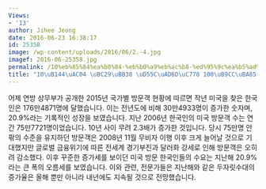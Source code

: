 ```yaml
---
Views:
- '13'
author: Jihee Jeong
date: 2016-06-23 16:38:17
id: 25358
image: /wp-content/uploads/2016/06/2.-4.jpg
imagef: 2016-06-25358.jpg
permalink: /10%eb%85%84%ea%b0%84-%eb%b0%a9%eb%ac%b8-%ed%95%9c%ea%b5%ad%ec%9d%b8-100%eb%a7%8c%eb%aa%85-%eb%8a%98%ec%96%b4/
title: "10\uB144\uAC04 \uBC29\uBB38 \uD55C\uAD6D\uC778 100\uB9CC\uBA85 \uB298\uC5B4"
---
```


어제 연방 상무부가 공개한 2015년 국가별 방문객 현황에 따르면 작년 미국을 찾은 한국인은 176만4871명에 달했습니다. 이는 전년도에 비해 30만4933명이 증가한 숫자며, 20.9%라는 기록적인 성장을 보였습니다. 지난 2006년 한국인의 미국 방문객 수는 연간 75만7721명이었습니다. 10년 사이 무려 2.3배가 증가한 것입니다. 당시 75만명 안팎의 수준을 유지하던 방문객은 2008년 11월 무비자 이행 이후 크게 늘어날 것으로 기대했지만 글로벌 금융위기에 따른 전세계 경기부진과 달러화 강세로 인해 방문객은 오히려 감소했다. 이후 꾸준한 증가세를 보이던 미국 방문 한국인들의 수요는 지난해 20.9%라는 큰 폭의 오름세를 보였습니다. 이와 관련, 전문가들은 지난해와 같은 두자릿수대의 증가율은 올해 뿐만 아니라 내년에도 지속될 것으로 전망했습니다.